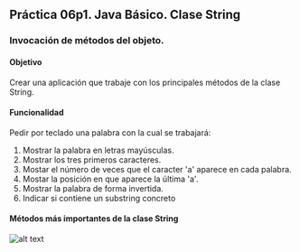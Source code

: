 ## Práctica 06p1. Java Básico. Clase String
### Invocación de métodos del objeto.

#### Objetivo

Crear una aplicación que trabaje con los principales métodos de la clase String.

#### Funcionalidad

Pedir por teclado una palabra con la cual se trabajará:

1. Mostrar la palabra en letras mayúsculas.
2. Mostrar los tres primeros caracteres.
3. Mostar el número de veces que el caracter 'a' aparece en cada palabra.
4. Mostar la posición en que aparece la última 'a'.
5. Mostrar la palabra de forma invertida. 
6. Indicar si contiene un substring concreto


#### Métodos más importantes de la clase String

![alt text](https://github.com/AgustinICAI/javaCourseExamples/blob/master/05p1.string/String.jpg)
